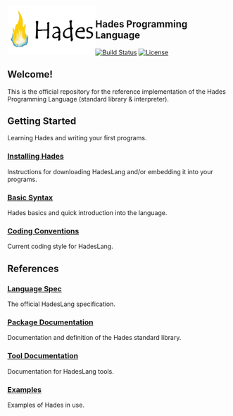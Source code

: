 <img src="assets/IconShort.png" alt="logo" width="200" align="left"/>

## Hades Programming Language

[![Build Status](https://travis-ci.org/Azer0s/HadesLang.svg?branch=master)](https://travis-ci.org/Azer0s/HadesLang)
[![License](https://img.shields.io/badge/license-MIT-brightgreen.svg)](https://github.com/Azer0s/HadesLang/blob/master/LICENSE)

## Welcome!

This is the official repository for the reference implementation of the Hades Programming Language (standard library & interpreter).

## Getting Started

Learning Hades and writing your first programs.

### [Installing Hades](https://hadeslang.gitbook.io/doc/getting-started/installing-hades)

Instructions for downloading HadesLang and/or embedding it into your programs.

### [Basic Syntax](https://hadeslang.gitbook.io/doc/getting-started/basic-syntax)

Hades basics and quick introduction into the language.

### [Coding Conventions](https://hadeslang.gitbook.io/doc/getting-started/coding-conventions)

Current coding style for HadesLang.

## References

### [Language Spec](https://hadeslang.gitbook.io/doc/language-spec)

The official HadesLang specification.

### [Package Documentation](https://hadeslang.gitbook.io/doc/core-libraries/standard-library)

Documentation and definition of the Hades standard library.

### [Tool Documentation](https://hadeslang.gitbook.io/doc/other/tools)

Documentation for HadesLang tools.

### [Examples](https://hadeslang.gitbook.io/doc/other/examples)

Examples of Hades in use.
